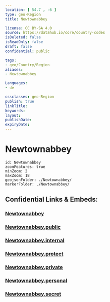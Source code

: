 ```yaml
---
location: [ 54.7 , -6 ] 
type: geo-Region
title: Newtownabbey

license: CC BY-SA 4.0
source: https://datahub.io/core/country-codes
isDeleted: false
isReadOnly: false
draft: false
confidential: public

tags:
- geo/Country/Region
aliases:
- Newtownabbey

Languages:
- de

cssclasses: geo-Region
publish: true
linkTitle: 
keywords: 
layout: 
publishDate: 
expiryDate: 
---
```


# Newtownabbey

```leaflet
id: Newtownabbey
zoomFeatures: true 
minZoom: 2 
maxZoom: 18
geojsonFolder: ./Newtownabbey/
markerFolder: ./Newtownabbey/
```


## Confidential Links & Embeds: 

### [Newtownabbey](/_Standards/Earth/Continent/Europe/Europe~North/UK/Ireland~North/counties~Ireland~North/Antrim_and_Newtownabbey/cities~AntrimandNewtownabbey/Newtownabbey.md) 

### [Newtownabbey.public](/_public/Earth/Continent/Europe/Europe~North/UK/Ireland~North/counties~Ireland~North/Antrim_and_Newtownabbey/cities~AntrimandNewtownabbey/Newtownabbey.public.md) 

### [Newtownabbey.internal](/_internal/Earth/Continent/Europe/Europe~North/UK/Ireland~North/counties~Ireland~North/Antrim_and_Newtownabbey/cities~AntrimandNewtownabbey/Newtownabbey.internal.md) 

### [Newtownabbey.protect](/_protect/Earth/Continent/Europe/Europe~North/UK/Ireland~North/counties~Ireland~North/Antrim_and_Newtownabbey/cities~AntrimandNewtownabbey/Newtownabbey.protect.md) 

### [Newtownabbey.private](/_private/Earth/Continent/Europe/Europe~North/UK/Ireland~North/counties~Ireland~North/Antrim_and_Newtownabbey/cities~AntrimandNewtownabbey/Newtownabbey.private.md) 

### [Newtownabbey.personal](/_personal/Earth/Continent/Europe/Europe~North/UK/Ireland~North/counties~Ireland~North/Antrim_and_Newtownabbey/cities~AntrimandNewtownabbey/Newtownabbey.personal.md) 

### [Newtownabbey.secret](/_secret/Earth/Continent/Europe/Europe~North/UK/Ireland~North/counties~Ireland~North/Antrim_and_Newtownabbey/cities~AntrimandNewtownabbey/Newtownabbey.secret.md)


